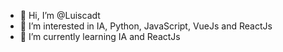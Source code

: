 - 👋 Hi, I’m @Luiscadt
- 👀 I’m interested in IA, Python, JavaScript, VueJs and ReactJs
- 🌱 I’m currently learning IA and ReactJs
